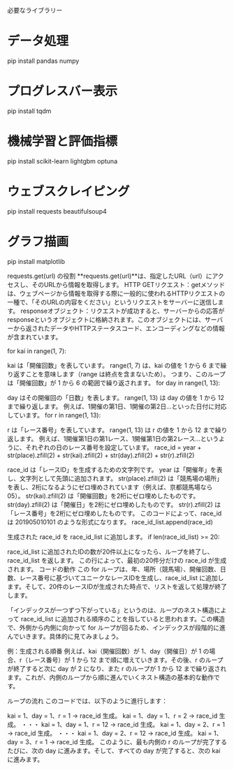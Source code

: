 必要なライブラリー

# データ処理
pip install pandas numpy

# プログレスバー表示
pip install tqdm

# 機械学習と評価指標
pip install scikit-learn lightgbm optuna

# ウェブスクレイピング
pip install requests beautifulsoup4

# グラフ描画
pip install matplotlib

requests.get(url) の役割
**requests.get(url)**は、指定したURL（url）にアクセスし、そのURLから情報を取得します。
HTTP GETリクエスト：getメソッドは、ウェブページから情報を取得する際に一般的に使われるHTTPリクエストの一種で、「そのURLの内容をください」というリクエストをサーバーに送信します。
responseオブジェクト：リクエストが成功すると、サーバーからの応答がresponseというオブジェクトに格納されます。このオブジェクトには、サーバーから返されたデータやHTTPステータスコード、エンコーディングなどの情報が含まれています。



for kai in range(1, 7):

kai は「開催回数」を表しています。
range(1, 7) は、kai の値を 1 から 6 まで繰り返すことを意味します（range は終点を含まないため）。
つまり、このループは「開催回数」が 1 から 6 の範囲で繰り返されます。
for day in range(1, 13):

day はその開催回の「日数」を表します。
range(1, 13) は day の値を 1 から 12 まで繰り返します。
例えば、1開催の第1日、1開催の第2日...といった日付に対応しています。
for r in range(1, 13):

r は「レース番号」を表しています。
range(1, 13) は r の値を 1 から 12 まで繰り返します。
例えば、1開催第1日の第1レース、1開催第1日の第2レース...というように、それぞれの日のレース番号を設定しています。
race_id = year + str(place).zfill(2) + str(kai).zfill(2) + str(day).zfill(2) + str(r).zfill(2)

race_id は「レースID」を生成するための文字列です。
year は「開催年」を表し、文字列として先頭に追加されます。
str(place).zfill(2) は「競馬場の場所」を表し、2桁になるようにゼロ埋めされています（例えば、京都競馬場なら 05）。
str(kai).zfill(2) は「開催回数」を2桁にゼロ埋めしたものです。
str(day).zfill(2) は「開催日」を2桁にゼロ埋めしたものです。
str(r).zfill(2) は「レース番号」を2桁にゼロ埋めしたものです。
このコードによって、race_id は 201905010101 のような形式になります。
race_id_list.append(race_id)

生成された race_id を race_id_list に追加します。
if len(race_id_list) >= 20:

race_id_list に追加されたIDの数が20件以上になったら、ループを終了し、race_id_list を返します。
この行によって、最初の20件分だけの race_id が生成されます。
コードの動作
この for ループは、年、場所（競馬場）、開催回数、日数、レース番号に基づいてユニークなレースIDを生成し、race_id_list に追加します。そして、20件のレースIDが生成された時点で、リストを返して処理が終了します。

「インデックスが一つずつ下がっている」というのは、ループのネスト構造によって race_id_list に追加される順序のことを指していると思われます。この構造で、外側から内側に向かって for ループが回るため、インデックスが段階的に進んでいきます。具体的に見てみましょう。

例：生成される順番
例えば、kai（開催回数）が 1、day（開催日）が 1 の場合、r（レース番号）が 1 から 12 まで順に増えていきます。その後、r のループが終了すると次に day が 2 になり、また r のループが 1 から 12 まで繰り返されます。これが、内側のループから順に進んでいくネスト構造の基本的な動作です。

ループの流れ
このコードでは、以下のように進行します：

kai = 1、day = 1、r = 1 → race_id 生成。
kai = 1、day = 1、r = 2 → race_id 生成。
・・・
kai = 1、day = 1、r = 12 → race_id 生成。
kai = 1、day = 2、r = 1 → race_id 生成。
・・・
kai = 1、day = 2、r = 12 → race_id 生成。
kai = 1、day = 3、r = 1 → race_id 生成。
このように、最も内側の r のループが完了するたびに、次の day に進みます。そして、すべての day が完了すると、次の kai に進みます。
